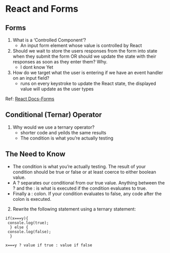 # React and Forms  
## Forms
1. What is a ‘Controlled Component’?  
   - An input form element whose value is controlled by React  
2. Should we wait to store the users responses from the form into state when they submit the form OR should we update the state with their responses as soon as they enter them? Why.  
   - I dont know Yet
3. How do we target what the user is entering if we have an event handler on an input field?  
   - runs on every keystroke to update the React state, the displayed value will update as the user types

Ref: [React Docs-Forms](https://reactjs.org/docs/forms.html)  

## Conditional (Ternar) Operator
1. Why would we use a ternary operator? 
   - shorter code and yeilds the same results
   - The condition is what you’re actually testing 

## The Need to Know 

   - The condition is what you’re actually testing. The result of your condition should be true or false or at least coerce to either boolean value.
   - A ? separates our conditional from our true value. Anything between the ? and the : is what is executed if the condition evaluates to true.
   - Finally a : colon. If your condition evaluates to false, any code after the colon is executed.

2. Rewrite the following statement using a ternary statement:  

```
if(x===y){
 console.log(true);
  } else {
 console.log(false);
  }
```  

```  
x===y ? value if true : value if false
```

